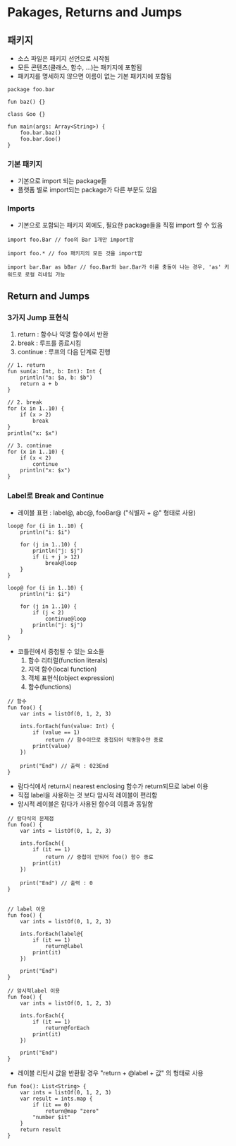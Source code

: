 # Pakages, Returns and Jumps

## 패키지 
- 소스 파일은 패키지 선언으로 시작됨
- 모든 콘텐츠(클래스, 함수, ...)는 패키지에 포함됨
- 패키지를 명세하지 않으면 이름이 없는 기본 패키지에 포함됨

```
package foo.bar

fun baz() {}

class Goo {}

fun main(args: Array<String>) {
    foo.bar.baz()
    foo.bar.Goo()
}
```

### 기본 패키지
- 기본으로 import 되는 package들
- 플랫폼 별로 import되는 package가 다른 부분도 있음

### Imports
- 기본으로 포함되는 패키지 외에도, 필요한 package들을 직접 import 할 수 있음

```
import foo.Bar // foo의 Bar 1개만 import함

import foo.* // foo 패키지의 모든 것을 import함

import bar.Bar as bBar // foo.Bar와 bar.Bar가 이름 충돌이 나는 경우, 'as' 키워드로 로컬 리네임 가능
```

## Return and Jumps

### 3가지 Jump 표현식
1. return : 함수나 익명 함수에서 반환
2. break : 루프를 종료시킴
3. continue : 루프의 다음 단계로 진행

```
// 1. return
fun sum(a: Int, b: Int): Int {
    println("a: $a, b: $b")
    return a + b
}

// 2. break
for (x in 1..10) {
    if (x > 2)
        break
}
println("x: $x")

// 3. continue
for (x in 1..10) {
    if (x < 2)
        continue
    println("x: $x")
}
```

### Label로 Break and Continue
- 레이블 표현 : label@, abc@, fooBar@ ("식별자 + @" 형태로 사용)

```
loop@ for (i in 1..10) {
    println("i: $i")

    for (j in 1..10) {
        println("j: $j")
        if (i + j > 12)
            break@loop
    }
}

loop@ for (i in 1..10) {
    println("i: $i")

    for (j in 1..10) {
        if (j < 2)
            continue@loop
        println("j: $j")
    }
}
```

- 코틀린에서 중첩될 수 있는 요소들
	1. 함수 리터럴(function literals)
	2. 지역 함수(local function)
	3. 객체 표현식(object expression)
	4. 함수(functions)

```
// 함수
fun foo() {
    var ints = listOf(0, 1, 2, 3)

    ints.forEach(fun(value: Int) {
        if (value == 1)
            return // 함수이므로 중첩되어 익명함수만 종료
        print(value)
    })

    print("End") // 출력 : 023End
}
```

- 람다식에서 return시 nearest enclosing 함수가 return되므로 label 이용
- 직접 label을 사용하는 것 보다 암시적 레이블이 편리함
- 암시적 레이블은 람다가 사용된 함수의 이름과 동일함

```
// 람다식의 문제점
fun foo() {
    var ints = listOf(0, 1, 2, 3)

    ints.forEach({
        if (it == 1)
            return // 중첩이 안되어 foo() 함수 종료
        print(it)
    })

    print("End") // 출력 : 0
}


// label 이용
fun foo() {
    var ints = listOf(0, 1, 2, 3)

    ints.forEach(label@{
        if (it == 1)
            return@label
        print(it)
    })

    print("End")
}

// 암시적label 이용
fun foo() {
    var ints = listOf(0, 1, 2, 3)

    ints.forEach({
        if (it == 1)
            return@forEach
        print(it)
    })

    print("End")
}
```

- 레이블 리턴시 값을 반환활 경우 "return + @label + 값" 의 형태로 사용

```
fun foo(): List<String> {
    var ints = listOf(0, 1, 2, 3)
    var result = ints.map {
        if (it == 0)
            return@map "zero"
        "number $it"
    }
    return result
}
```